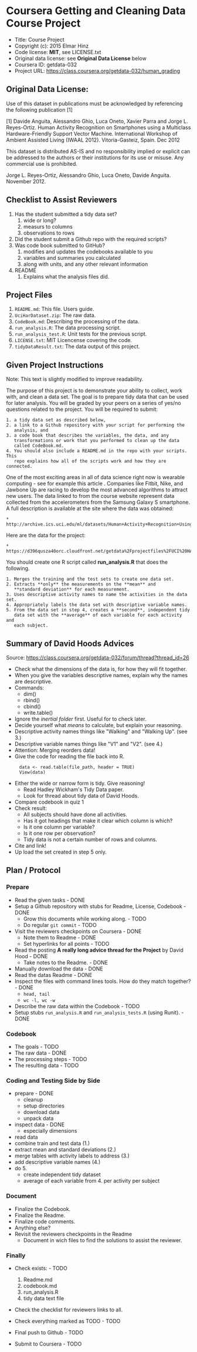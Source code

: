 # Coursera Getting and Cleaning Data Course Project

* Title: Course Project
* Copyright (c): 2015 Elmar Hinz
* Code license: **MIT**, see LICENSE.txt
* Original data license: see **Original Data License** below
* Coursera ID: getdata-032
* Project URL: https://class.coursera.org/getdata-032/human_grading

## Original Data License:

Use of this dataset in publications must be acknowledged by referencing the
following publication [1]

[1] Davide Anguita, Alessandro Ghio, Luca Oneto, Xavier Parra and
    Jorge L. Reyes-Ortiz. Human Activity Recognition on Smartphones using a
    Multiclass Hardware-Friendly Support Vector Machine. International
    Workshop of Ambient Assisted Living (IWAAL 2012). Vitoria-Gasteiz, Spain.
    Dec 2012

This dataset is distributed AS-IS and no responsibility implied or explicit
can be addressed to the authors or their institutions for its use or misuse.
Any commercial use is prohibited.

Jorge L. Reyes-Ortiz, Alessandro Ghio, Luca Oneto, Davide Anguita.
November 2012.

## Checklist to Assist Reviewers

1. Has the student submitted a tidy data set?
    1. wide or long?
    2. measurs to columns
    3. observations to rows
2. Did the student submit a Github repo with the required scripts?
3. Was code book submitted to GitHub?
    1. modifies and updates the codebooks available to you
    2. variables and summaries you calculated
    3. along with units, and any other relevant information
4. README
    1. Explains what the analysis files did.

## Project Files

1. `README.md`: This file. Users guide.
2. `UciHarDataset.zip`: The raw data.
3. `CodeBook.md`: Describing the processing of the data.
4. `run_analysis.R`: The data processing script.
5. `run_analysis_test.R`: Unit tests for the previous script.
6. `LICENSE.txt`: MIT Licencense covering the code.
7. `tidyDataResult.txt`: The data output of this project.

## Given Project Instructions

Note: This text is slightly modified to improve readability.

The purpose of this project is to demonstrate your ability to collect, work
with, and clean a data set. The goal is to prepare tidy data that can be used
for later analysis. You will be graded by your peers on a series of yes/no
questions related to the project. You will be required to submit:

    1. a tidy data set as described below,
    2. a link to a Github repository with your script for performing the
       analysis, and
    3. a code book that describes the variables, the data, and any
       transformations or work that you performed to clean up the data
       called CodeBook.md.
    4. You should also include a README.md in the repo with your scripts. This
       repo explains how all of the scripts work and how they are connected.

One of the most exciting areas in all of data science right now is wearable
computing - see for example this article . Companies like Fitbit, Nike, and
Jawbone Up are racing to develop the most advanced algorithms to attract new
users. The data linked to from the course website represent data collected
from the accelerometers from the Samsung Galaxy S smartphone. A full
description is available at the site where the data was obtained:

    * http://archive.ics.uci.edu/ml/datasets/Human+Activity+Recognition+Using+Smartphones

Here are the data for the project:

    * https://d396qusza40orc.cloudfront.net/getdata%2Fprojectfiles%2FUCI%20HAR%20Dataset.zip

You should create one R script called **run_analysis.R** that does the
following.

    1. Merges the training and the test sets to create one data set.
    2. Extracts **only** the measurements on the **mean** and
       **standard deviation** for each measurement.
    3. Uses descriptive activity names to name the activities in the data set.
    4. Appropriately labels the data set with descriptive variable names.
    5. From the data set in step 4, creates a **second**, independent tidy
       data set with the **average** of each variable for each activity and
       each subject.

## Summary of David Hoods Advices

Source: https://class.coursera.org/getdata-032/forum/thread?thread_id=26

* Check what the dimensions of the data is, for how they will fit together.
* When you give the variables descriptive names, explain why the names are
  descriptive.
* Commands:
    * dim()
    * rbind()
    * cbind()
    * write.table()
* Ignore the *inertial folder* first. Useful for to check later.
* Decide yourself what *means* to calculate, but explain your reasoning.
* Descriptive activity names things like "Walking" and "Walking Up". (see 3.)
* Descriptive variable names things like "V1" and "V2". (see 4.)
* Attention: Merging reorders data!
* Give the code for reading the file back into R.

```
     data <- read.table(file_path, header = TRUE)
     View(data)
 ```

* Either the wide or narrow form is tidy. Give reasoning!
    * Read Hadley Wickham's Tidy Data paper.
    * Look for thread about tidy data of David Hoods.
* Compare codebook in quiz 1
* Check result:
    * All subjects should have done all activities.
    * Has it got headings that make it clear which column is which?
    * Is it one column per variable?
    * Is it one row per observation?
    * Tidy data is not a certain number of rows and columns.
* Cite and link!
* Up load the set created in step 5 only.

## Plan / Protocol

### Prepare

* Read the given tasks - DONE
* Setup a Github repository with stubs for Readme,  License, Codebook - DONE
    * Grow this documents while working along. - TODO
    * Do regular `git commit` - TODO
* Visit the reviewers checkpoints on Coursera - DONE
    * Note them to Readme - DONE
    * Set hyperlinks for all points - TODO
* Read the posting **A really long advice thread for the Project**
  by David Hood - DONE
    * Take notes to the Readme. - DONE
* Manually download the data  - DONE
* Read the datas Readme - DONE
* Inspect the files with command lines tools. How do they match together? - DONE
  * `head, tail`
  * `wc -l, wc -w`
* Describe the raw data within the Codebook - TODO
* Setup stubs `run_analysis.R` and `run_analysis_tests.R` (using Runit). - DONE

### Codebook

* The goals - TODO
* The raw data - DONE
* The processing steps - TODO
* The resulting data - TODO

### Coding and Testing Side by Side

* prepare - DONE
    * cleanup
    * setup directories
    * download data
    * unpack data
* inspect data - DONE
    * especially dimensions
* read data
* combine train and test data (1.)
* extract mean and standard deviations (2.)
* merge tables with activity labels to address (3.)
* add descriptive variable names (4.)
* do 5.
    * create independent tidy dataset
    * average of each variable from 4. per activity per subject

### Document

* Finalize the Codebook.
* Finalize the Readme.
* Finalize code comments.
* Anything else?
* Revisit the reviewers checkpoints in the Readme
    * Document in wich files to find the solutions to assist the reviewer.

### Finally

* Check exists: - TODO
    1. Readme.md
    2. codebook.md
    3. run_analysis.R
    4. tidy data text file

* Check the checklist for reviewers links to all.
* Check everything marked as TODO - TODO
* Final push to Github - TODO
* Submit to Coursera - TODO

